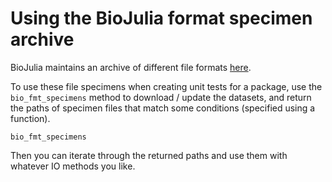 # Using the BioJulia format specimen archive

BioJulia maintains an archive of different file formats
[here](https://github.com/BioJulia/BioFmtSpecimens).

To use these file specimens when creating unit tests for a package,
use the `bio_fmt_specimens` method to download / update the datasets, and return
the paths of specimen files that match some conditions (specified using
a function).

```@doc
bio_fmt_specimens
```

Then you can iterate through the returned paths and use them with whatever IO
methods you like.
